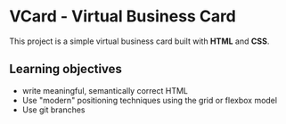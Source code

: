 # VCard - Virtual Business Card
This project is a simple virtual business card built with **HTML** and **CSS**.  
## Learning objectives  
- write meaningful, semantically correct HTML
- Use "modern" positioning techniques using the grid or flexbox model
- Use git branches
